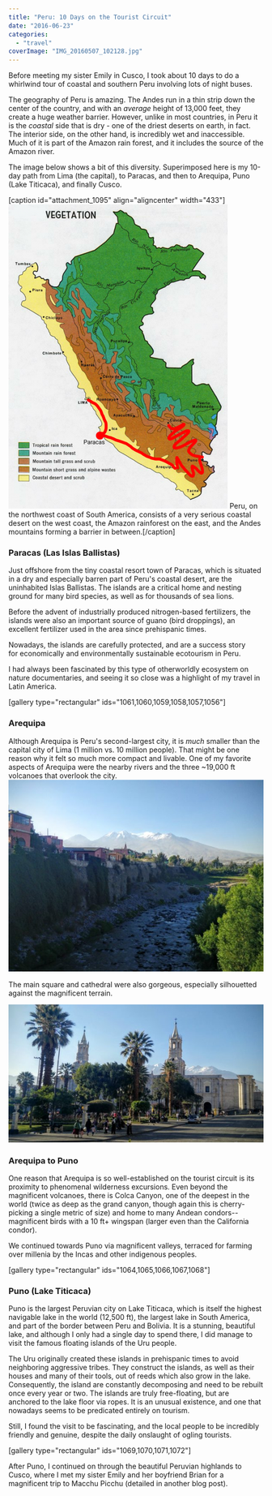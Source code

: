 ```yaml
---
title: "Peru: 10 Days on the Tourist Circuit"
date: "2016-06-23"
categories:
  - "travel"
coverImage: "IMG_20160507_102128.jpg"
---
```


Before meeting my sister Emily in Cusco, I took about 10 days to do a whirlwind tour of coastal and southern Peru involving lots of night buses.

The geography of Peru is amazing. The Andes run in a thin strip down the center of the country, and with an *average* height of 13,000 feet, they create a huge weather barrier. However, unlike in most countries, in Peru it is the *coastal* side that is dry - one of the driest deserts on earth, in fact. The interior side, on the other hand, is incredibly wet and inaccessible. Much of it is part of the Amazon rain forest, and it includes the source of the Amazon river.

The image below shows a bit of this diversity. Superimposed here is my 10-day path from Lima (the capital), to Paracas, and then to Arequipa, Puno (Lake Titicaca), and finally Cusco.

\[caption id="attachment_1095" align="aligncenter" width="433"\][![Peru, on the northwest coast of South America, consists of a very serious coastal desert on the west coast, a the Amazon rainforest on the east, and the Andes mountains forming a barrier in between.](images/sketch-1466625742592-433x600.png)](/wp-content/uploads/2016/06/sketch-1466625742592.png) Peru, on the northwest coast of South America, consists of a very serious coastal desert on the west coast, the Amazon rainforest on the east, and the Andes mountains forming a barrier in between.\[/caption\]

### Paracas (Las Islas Ballistas)

Just offshore from the tiny coastal resort town of Paracas, which is situated in a dry and especially barren part of Peru's coastal desert, are the uninhabited Islas Ballistas. The islands are a critical home and nesting ground for many bird species, as well as for thousands of sea lions.

Before the advent of industrially produced nitrogen-based fertilizers, the islands were also an important source of guano (bird droppings), an excellent fertilizer used in the area since prehispanic times.

Nowadays, the islands are carefully protected, and are a success story for economically and environmentally sustainable ecotourism in Peru.

I had always been fascinated by this type of otherworldly ecosystem on nature documentaries, and seeing it so close was a highlight of my travel in Latin America.

\[gallery type="rectangular" ids="1061,1060,1059,1058,1057,1056"\]

### Arequipa

Although Arequipa is Peru's second-largest city, it is *much* smaller than the capital city of Lima (1 million vs. 10 million people). That might be one reason why it felt so much more compact and livable. One of my favorite aspects of Arequipa were the nearby rivers and the three ~19,000 ft volcanoes that overlook the city. [![IMG_20160506_154326](images/IMG_20160506_154326-600x450.jpg)](/wp-content/uploads/2016/06/IMG_20160506_154326.jpg)

The main square and cathedral were also gorgeous, especially silhouetted against the magnificent terrain.

[![IMG_20160506_162058](images/IMG_20160506_162058-600x324.jpg)](/wp-content/uploads/2016/06/IMG_20160506_162058.jpg)

### Arequipa to Puno

One reason that Arequipa is so well-established on the tourist circuit is its proximity to phenomenal wilderness excursions. Even beyond the magnificent volcanoes, there is Colca Canyon, one of the deepest in the world (twice as deep as the grand canyon, though again this is cherry-picking a single metric of size) and home to many Andean condors--magnificent birds with a 10 ft+ wingspan (larger even than the California condor).

We continued towards Puno via magnificent valleys, terraced for farming over millenia by the Incas and other indigenous peoples.

\[gallery type="rectangular" ids="1064,1065,1066,1067,1068"\]

### Puno (Lake Titicaca)

Puno is the largest Peruvian city on Lake Titicaca, which is itself the highest navigable lake in the world (12,500 ft), the largest lake in South America, and part of the border between Peru and Bolivia. It is a stunning, beautiful lake, and although I only had a single day to spend there, I did manage to visit the famous floating islands of the Uru people.

The Uru originally created these islands in prehispanic times to avoid neighboring aggressive tribes. They construct the islands, as well as their houses and many of their tools, out of reeds which also grow in the lake. Consequently, the island are constantly decomposing and need to be rebuilt once every year or two. The islands are truly free-floating, but are anchored to the lake floor via ropes. It is an unusual existence, and one that nowadays seems to be predicated entirely on tourism.

Still, I found the visit to be fascinating, and the local people to be incredibly friendly and genuine, despite the daily onslaught of ogling tourists.

\[gallery type="rectangular" ids="1069,1070,1071,1072"\]



After Puno, I continued on through the beautiful Peruvian highlands to Cusco, where I met my sister Emily and her boyfriend Brian for a magnificent trip to Macchu Picchu (detailed in another blog post).
